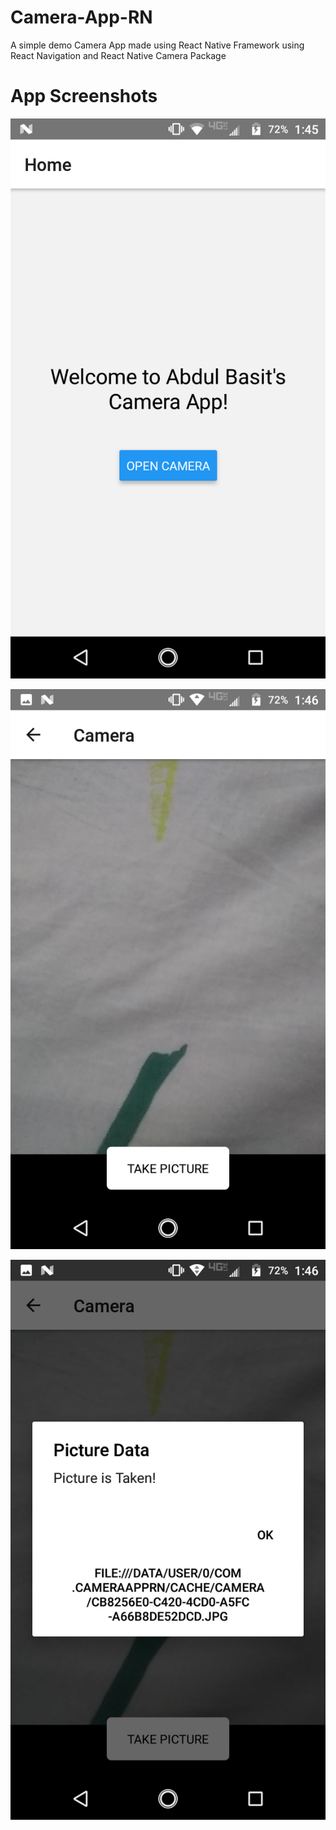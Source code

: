 # Camera-App-RN
A simple demo Camera App made using React Native Framework using React Navigation and React Native Camera Package

# App Screenshots

![Demo 1](/images/screen-1.png)

![Demo 2](/images/screen-2.png)

![Demo 3](/images/screen-3.png)
